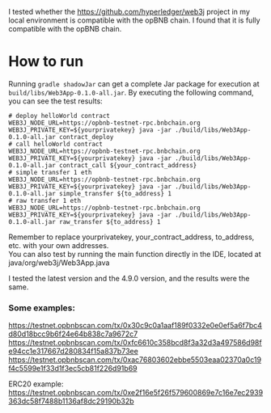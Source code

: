 I tested whether the https://github.com/hyperledger/web3j project in my local environment is compatible with the opBNB chain. I found that it is fully compatible with the opBNB chain.

# How to run
Running `gradle shadowJar` can get a complete Jar package for execution at `build/libs/Web3App-0.1.0-all.jar`.
By executing the following command, you can see the test results:
```
# deploy helloWorld contract
WEB3J_NODE_URL=https://opbnb-testnet-rpc.bnbchain.org WEB3J_PRIVATE_KEY=${yourprivatekey} java -jar ./build/libs/Web3App-0.1.0-all.jar contract_deploy
# call helloWorld contract
WEB3J_NODE_URL=https://opbnb-testnet-rpc.bnbchain.org WEB3J_PRIVATE_KEY=${yourprivatekey} java -jar ./build/libs/Web3App-0.1.0-all.jar contract_call ${your_contract_address}
# simple transfer 1 eth
WEB3J_NODE_URL=https://opbnb-testnet-rpc.bnbchain.org WEB3J_PRIVATE_KEY=${yourprivatekey} java -jar ./build/libs/Web3App-0.1.0-all.jar simple_transfer ${to_address} 1
# raw transfer 1 eth
WEB3J_NODE_URL=https://opbnb-testnet-rpc.bnbchain.org WEB3J_PRIVATE_KEY=${yourprivatekey} java -jar ./build/libs/Web3App-0.1.0-all.jar raw_transfer ${to_address} 1
```
Remember to replace yourprivatekey, your_contract_address, to_address, etc. with your own addresses.  
You can also test by running the main function directly in the IDE, located at java/org/web3j/Web3App.java  

I tested the latest version and the 4.9.0 version, and the results were the same.  

### Some examples:
https://testnet.opbnbscan.com/tx/0x30c9c0a1aaf189f0332e0e0ef5a6f7bc4d80d18bcc9b6f24e64b838c7a9672c7  
https://testnet.opbnbscan.com/tx/0xfc6610c358bcd8f3a32d3a497586d98fe94cc1e317667d280834f15a837b73ee  
https://testnet.opbnbscan.com/tx/0xac76803602ebbe5503eaa02370a0c19f4c5599e1f33d1f3ec5cb81f226d91b69  

ERC20 example:
https://testnet.opbnbscan.com/tx/0xe2f16e5f26f579600869e7c16e7ec2939363dc58f7488b1136af8dc29190b32b
